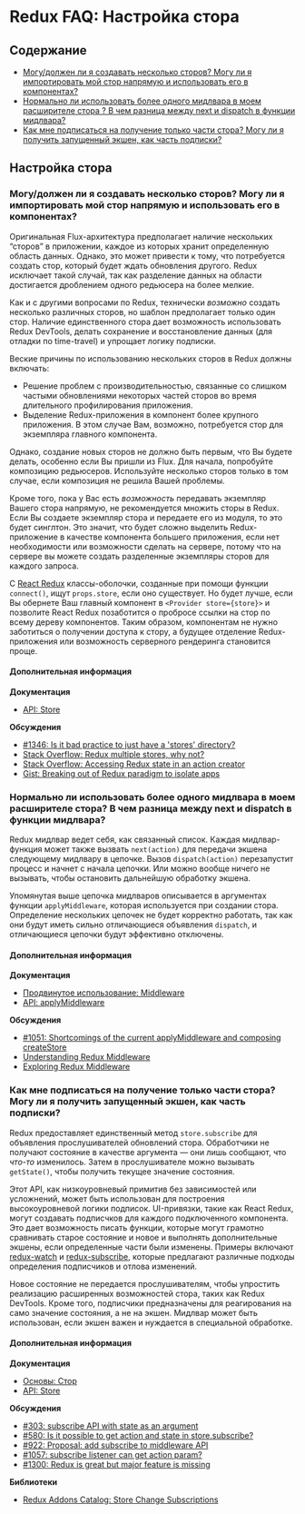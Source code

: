 # Redux FAQ: Настройка стора

## Содержание

- [Могу/должен ли я создавать несколько сторов? Могу ли я импортировать мой стор напрямую и использовать его в компонентах?](#store-setup-multiple-stores)
- [Нормально ли использовать более одного мидлвара в моем расширителе стора ? В чем разница между next и dispatch в функции мидлвара?](#store-setup-middleware-chains)
- [Как мне подписаться на получение только части стора? Могу ли я получить запущенный экшен, как часть подписки?](#store-setup-subscriptions)

## Настройка стора

<a id="store-setup-multiple-stores"></a>
### Могу/должен ли я создавать несколько сторов? Могу ли я импортировать мой стор напрямую и использовать его в компонентах?

Оригинальная Flux-архитектура предполагает наличие нескольких “сторов” в приложении, каждое из которых хранит определенную область данных. Однако, это может привести к тому, что потребуется создать стор, который будет ждать обновления другого. Redux исключает такой случай, так как разделение данных на области достигается дроблением одного редьюсера на более мелкие.

Как и с другими вопросами по Redux, технически *возможно* создать несколько различных сторов, но шаблон предполагает только один стор. Наличие единственного стора дает возможность использовать Redux DevTools, делать сохранение и восстановление данных (для отладки по time-travel) и упрощает логику подписки.

Веские причины по использованию нескольких сторов в Redux должны включать:

* Решение проблем с производительностью, связанные со слишком частыми обновлениями некоторых частей сторов во время длительного профилирования приложения.
* Выделение Redux-приложения в компонент более крупного приложения. В этом случае Вам, возможно, потребуется стор для экземпляра главного компонента.

Однако, создание новых сторов не должно быть первым, что Вы будете делать, особенно если Вы пришли из Flux. Для начала, попробуйте композицию редьюсеров. Используйте несколько сторов только в том случае, если композиция не решила Вашей проблемы.

Кроме того, пока у Вас есть *возможность* передавать экземпляр Вашего стора напрямую, не рекомендуется множить сторы в Redux. Если Вы создаете экземпляр стора и передаете его из модуля, то это будет синглтон. Это значит, что будет сложно выделить Redux-приложение в качестве компонента большего приложения, если нет необходимости или возможности сделать на сервере, потому что на сервере вы можете создать разделенные экземпляры сторов для каждого запроса.

С [React Redux](https://github.com/reactjs/react-redux) классы-оболочки, созданные при помощи функции `connect()`, ищут `props.store`, если оно существует. Но будет лучше, если Вы обернете Ваш главный компонент в `<Provider store={store}>` и позволите React Redux позаботится о пробросе ссылки на стор по всему дереву компонентов. Таким образом, компонентам не нужно заботиться о получении доступа к стору, а будущее отделение Redux-приложения или возможность серверного рендеринга становится проще.

#### Дополнительная информация

**Документация**
- [API: Store](/docs/api/Store.md)

**Обсуждения**
- [#1346: Is it bad practice to just have a 'stores' directory?](https://github.com/reactjs/redux/issues/1436)
- [Stack Overflow: Redux multiple stores, why not?](http://stackoverflow.com/questions/33619775/redux-multiple-stores-why-not)
- [Stack Overflow: Accessing Redux state in an action creator](http://stackoverflow.com/questions/35667249/accessing-redux-state-in-an-action-creator)
- [Gist: Breaking out of Redux paradigm to isolate apps](https://gist.github.com/gaearon/eeee2f619620ab7b55673a4ee2bf8400)


<a id="store-setup-middleware-chains"></a>
### Нормально ли использовать более одного мидлвара в моем расширителе стора? В чем разница между next и dispatch в функции мидлвара?

Redux мидлвар ведет себя, как связанный список. Каждая мидлвар-функция может также вызвать `next(action)` для передачи экшена следующему мидлвару в цепочке. Вызов `dispatch(action)` перезапустит процесс и начнет с начала цепочки. Или можно вообще ничего не вызывать, чтобы остановить дальнейшую обработку экшена.

Упомянутая выше цепочка мидлваров описывается в аргументах функции `applyMiddleware`, которая используется при создании стора. Определение нескольких цепочек не будет корректно работать, так как они будут иметь сильно отличающиеся объявления `dispatch`, и отличающиеся цепочки будут эффективно отключены.

#### Дополнительная информация

**Документация**
- [Продвинутое использование: Middleware](/docs/advanced/Middleware.md)
- [API: applyMiddleware](/docs/api/applyMiddleware.md)

**Обсуждения**
- [#1051: Shortcomings of the current applyMiddleware and composing createStore](https://github.com/reactjs/redux/issues/1051)
- [Understanding Redux Middleware](https://medium.com/@meagle/understanding-87566abcfb7a)
- [Exploring Redux Middleware](http://blog.krawaller.se/posts/exploring-redux-middleware/)


<a id="store-setup-subscriptions"></a>
### Как мне подписаться на получение только части стора? Могу ли я получить запущенный экшен, как часть подписки?

Redux предоставляет единственный метод `store.subscribe` для объявления прослушивателей обновлений стора. Обработчики не получают состояние в качестве аргумента — они лишь сообщают, что *что-то* изменилось. Затем в прослушивателе можно вызывать `getState()`, чтобы получить текущее значение состояния.

Этот API, как низкоуровневый примитив без зависимостей или усложнений, может быть использован для построения высокоуровневой логики подписок. UI-привязки, такие как React Redux, могут создавать подписчков для каждого подключенного компонента. Это дает возможность писать функции, которые могут грамотно сравнивать старое состояние и новое и выполнять дополнительные экшены, если определенные части были изменены. Примеры включают [redux-watch](https://github.com/jprichardson/redux-watch) и [redux-subscribe](https://github.com/ashaffer/redux-subscribe), которые предлагают различные подходы определения подписчиков и отлова изменений.

Новое состояние не передается прослушивателям, чтобы упростить реализацию расширенных возможностей стора, таких как Redux DevTools. Кроме того, подписчики предназначены для реагирования на само значение состояния, а не на экшен. Мидлвар может быть использован, если экшен важен и нуждается в специальной обработке.

#### Дополнительная информация

**Документация**
- [Основы: Стор](/docs/basics/Store.md)
- [API: Store](/docs/api/Store.md)

**Обсуждения**
- [#303: subscribe API with state as an argument](https://github.com/reactjs/redux/issues/303)
- [#580: Is it possible to get action and state in store.subscribe?](https://github.com/reactjs/redux/issues/580)
- [#922: Proposal: add subscribe to middleware API](https://github.com/reactjs/redux/issues/922)
- [#1057: subscribe listener can get action param?](https://github.com/reactjs/redux/issues/1057)
- [#1300: Redux is great but major feature is missing](https://github.com/reactjs/redux/issues/1300)

**Библиотеки**
- [Redux Addons Catalog: Store Change Subscriptions](https://github.com/markerikson/redux-ecosystem-links/blob/master/store.md#store-change-subscriptions)
